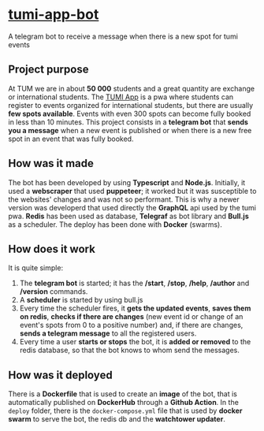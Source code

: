 # [tumi-app-bot](https://t.me/tumi_app_bot)
A telegram bot to receive a message when there is a new spot for tumi events

## Project purpose

At TUM we are in about **50 000** students and a great quantity are exchange or international students. The [TUMI App](https://tumi.esn.world/events) is a pwa where students can register to events organized for international students, but there are usually **few spots available**. Events with even 300 spots can become fully booked in less than 10 minutes. This project consists in a **telegram bot** that **sends you a message** when a new event is published or when there is a new free spot in an event that was fully booked.

## How was it made

The bot has been developed by using **Typescript** and **Node.js**. Initially, it used a **webscraper** that used **puppeteer**; it worked but it was susceptible to the websites' changes and was not so performant. This is why a newer version was developerd that used directly the **GraphQL** api used by the tumi pwa. **Redis** has been used as database, **Telegraf** as bot library and **Bull.js** as a scheduler. The deploy has been done with **Docker** (swarms).

## How does it work

It is quite simple:
1. The **telegram bot** is started; it has the **/start**, **/stop**, **/help**, **/author** and **/version** commands.
2. A **scheduler** is started by using bull.js
3. Every time the scheduler fires, it **gets the updated events**, **saves them on redis**, **checks if there are changes** (new event id or change of an event's spots from 0 to a positive number) and, if there are changes, **sends a telegram message** to all the registered users.
4. Every time a user **starts or stops** the bot, it is **added or removed** to the redis database, so that the bot knows to whom send the messages.

## How was it deployed

There is a **Dockerfile** that is used to create an **image** of the bot, that is automatically published on **DockerHub** through a **Github Action**. In the `deploy` folder, there is the `docker-compose.yml` file that is used by **docker swarm** to serve the bot, the redis db and the **watchtower updater**.
